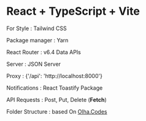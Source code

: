 # React + TypeScript + Vite

<p>For Style : Tailwind CSS</p>
<p>Package manager : Yarn</p>
<p>React Router : v6.4 Data APIs</p>
<p>Server : JSON Server</p>
<p>Proxy : {'/api': 'http://localhost:8000'}</p>
<p>Notifications : React Toastify Package</p>
<p>API Requests : Post, Put, Delete (<b>Fetch</b>)</p>
<p>Folder Structure : based On <a href='https://www.instagram.com/olha.codes/' target='_blank'>Olha.Codes</a></p>

